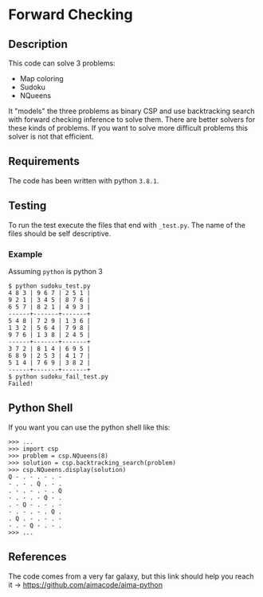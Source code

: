 # Forward Checking

## Description

This code can solve 3 problems:

- Map coloring
- Sudoku
- NQueens

It "models" the three problems as binary CSP and use backtracking search with forward checking inference to solve them. There are better solvers for these kinds of problems. If you want to solve more difficult problems this solver is not that efficient.

## Requirements

The code has been written with python `3.8.1`.

## Testing

To run the test execute the files that end with `_test.py`. The name of the files should be self descriptive.

### Example

Assuming `python` is python 3

```
$ python sudoku_test.py
4 8 3 | 9 6 7 | 2 5 1 |
9 2 1 | 3 4 5 | 8 7 6 |
6 5 7 | 8 2 1 | 4 9 3 |
------+-------+-------+
5 4 8 | 7 2 9 | 1 3 6 |
1 3 2 | 5 6 4 | 7 9 8 |
9 7 6 | 1 3 8 | 2 4 5 |
------+-------+-------+
3 7 2 | 8 1 4 | 6 9 5 |
6 8 9 | 2 5 3 | 4 1 7 |
5 1 4 | 7 6 9 | 3 8 2 |
------+-------+-------+
$ python sudoku_fail_test.py
Failed!
```

## Python Shell

If you want you can use the python shell like this:

```
>>> ...
>>> import csp
>>> problem = csp.NQueens(8)
>>> solution = csp.backtracking_search(problem)
>>> csp.NQueens.display(solution)
Q - . - . - . -
- . - . Q . - .
. - . - . - . Q
- . - . - Q - .
. - Q - . - . -
- . - . - . Q .
. Q . - . - . -
- . - Q - . - .
>>> ...
```

## References

The code comes from a very far galaxy, but this link should help you reach it -> https://github.com/aimacode/aima-python
